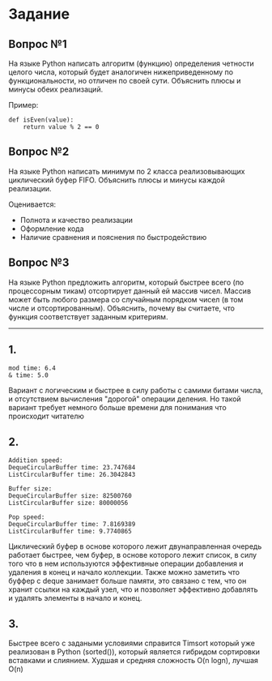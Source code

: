 # Задание

## Вопрос №1

На языке Python написать алгоритм (функцию) определения четности целого числа, который будет аналогичен нижеприведенному по функциональности, но отличен по своей сути. Объяснить плюсы и минусы обеих реализаций.

Пример:

    def isEven(value):
        return value % 2 == 0

## Вопрос №2

На языке Python написать минимум по 2 класса реализовывающих циклический буфер FIFO. Объяснить плюсы и минусы каждой реализации.

Оценивается:

- Полнота и качество реализации
- Оформление кода
- Наличие сравнения и пояснения по быстродействию

## Вопрос №3

На языке Python предложить алгоритм, который быстрее всего (по процессорным тикам) отсортирует данный ей массив чисел. Массив может быть любого размера со случайным порядком чисел (в том числе и отсортированным). Объяснить, почему вы считаете, что функция соответствует заданным критериям.

---

## 1.

    mod time: 6.4
    & time: 5.0

Вариант с логическим и быстрее в силу работы с самими битами числа, и отсутствием вычисления "дорогой" операции деления.
Но такой вариант требует немного больше времени для понимания что происходит читателю

## 2.

    Addition speed:
    DequeCircularBuffer time: 23.747684
    ListCircularBuffer time: 26.3042843

    Buffer size:
    DequeCircularBuffer size: 82500760
    ListCircularBuffer size: 80000056

    Pop speed:
    DequeCircularBuffer time: 7.8169389
    ListCircularBuffer time: 9.7740865

Циклический буфер в основе которого лежит двунаправленная очередь работает быстрее, чем буфер, в основе которого лежит список, в силу того что в нем используются эффективные операции добавления и удаления в конец и начало коллекции. Также можно заметить что буффер с deque занимает больше памяти, это связано с тем, что он хранит ссылки на каждый узел, что и позволяет эффективно добавлять и удалять элементы в начало и конец.

## 3.

Быстрее всего с задаными условиями справится Timsort который уже реализован в Python (sorted()), который является гибридом сортировки вставками и слиянием. Худшая и средняя сложность O(n logn), лучшая O(n)
